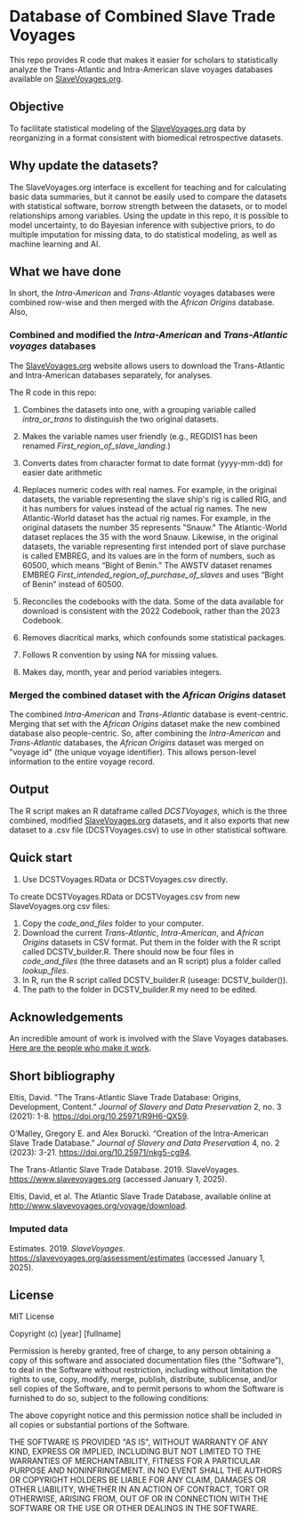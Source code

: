 # Database of Combined Slave Trade Voyages

This repo provides R code that makes it easier for scholars to statistically analyze the Trans-Atlantic and Intra-American slave voyages databases available on [SlaveVoyages.org](https://www.slavevoyages.org).

## Objective

To facilitate statistical modeling of the [SlaveVoyages.org](https://www.slavevoyages.org) data by reorganizing in a format consistent with biomedical retrospective datasets.

## Why update the datasets?

The SlaveVoyages.org interface is excellent for teaching and for calculating basic data summaries, but it cannot be easily used to compare the datasets with statistical software, borrow strength between the datasets, or to model relationships among variables. Using the update in this repo, it is possible to model uncertainty, to do Bayesian inference with subjective priors, to do multiple imputation for missing data, to do statistical modeling, as well as machine learning and AI. 


## What we have done

In short, the _Intra-American_ and _Trans-Atlantic_ voyages databases were combined row-wise and then merged with the _African Origins_ database. Also,

### Combined and modified the _Intra-American_ and _Trans-Atlantic voyages_ databases

The [SlaveVoyages.org](https://www.slavevoyages.org) website allows users to download the Trans-Atlantic and Intra-American databases separately, for analyses.

The R code in this repo:

1. Combines the datasets into one, with a grouping variable called _intra_or_trans_ to distinguish the two original datasets.
2. Makes the variable names user friendly (e.g., REGDIS1 has been renamed _First_region_of_slave_landing_.)
3. Converts dates from character format to date format (yyyy-mm-dd) for easier date arithmetic
4. Replaces numeric codes with real names. For example, in the original datasets, the variable representing the slave ship's rig is called RIG, and it has numbers for values instead of the actual rig names. The new Atlantic-World dataset has the actual rig names. For example, in the original datasets the number 35 represents "Snauw." The Atlantic-World dataset replaces the 35 with the word Snauw. Likewise, in the original datasets, the variable representing first intended port of slave purchase is called EMBREG, and its values are in the form of numbers, such as 60500, which means “Bight of Benin.” The AWSTV dataset renames EMBREG _First_intended_region_of_purchase_of_slaves_ and uses “Bight of Benin” instead of 60500.

7. Reconciles the codebooks with the data. Some of the data available for download is consistent with the 2022 Codebook, rather than the 2023 Codebook. 
8. Removes diacritical marks, which confounds some statistical packages.
9. Follows R convention by using NA for missing values.
10. Makes day, month, year and period variables integers.

### Merged the combined dataset with the _African Origins_ dataset

The combined _Intra-American_ and _Trans-Atlantic_ database is event-centric. Merging that set with the _African Origins_ dataset make the new combined database also people-centric. So, after combining the _Intra-American_ and _Trans-Atlantic_ databases, the _African Origins_ dataset was merged on "voyage id" (the unique voyage identifier). This allows person-level information to the entire voyage record.

## Output

The R script makes an R dataframe called _DCSTVoyages_, which is the three combined, modified [SlaveVoyages.org](https://www.slavevoyages.org) datasets, and it also exports that new dataset to a .csv file (DCSTVoyages.csv) to use in other statistical software.

## Quick start
1. Use DCSTVoyages.RData or DCSTVoyages.csv directly.

To create DCSTVoyages.RData or DCSTVoyages.csv from new SlaveVoyages.org csv files:

1. Copy the _code_and_files_ folder to your computer.
2. Download the current _Trans-Atlantic_, _Intra-American_, and _African Origins_ datasets in CSV format. Put them in the folder with the R script called DCSTV_builder.R. There should now be four files in _code_and_files_ (the three datasets and an R script) plus a folder called _lookup_files_.
4. In R, run the R script called DCSTV_builder.R (useage: DCSTV_builder()).
5. The path to the folder in DCSTV_builder.R my need to be edited.

## Acknowledgements

An incredible amount of work is involved with the Slave Voyages databases. [Here are the people who make it work](https://www.slavevoyages.org/about/about#project-team/2/en/).

## Short bibliography

Eltis, David. "The Trans-Atlantic Slave Trade Database: Origins, Development, Content." _Journal of Slavery and Data Preservation_ 2, no. 3 (2021): 1-8. https://doi.org/10.25971/R9H6-QX59.

O’Malley, Gregory E. and Alex Borucki. “Creation of the Intra-American Slave Trade Database.” _Journal of Slavery and Data Preservation_ 4, no. 2 (2023): 3-21. https://doi.org/10.25971/nkg5-cg94.

The Trans-Atlantic Slave Trade Database. 2019. SlaveVoyages. https://www.slavevoyages.org (accessed January 1, 2025).

Eltis, David, et al. The Atlantic Slave Trade Database, available online at http://www.slavevoyages.org/voyage/download.

### Imputed data

Estimates. 2019. _SlaveVoyages_. https://slavevoyages.org/assessment/estimates (accessed January 1, 2025).

## License

MIT License

Copyright (c) [year] [fullname]

Permission is hereby granted, free of charge, to any person obtaining a copy
of this software and associated documentation files (the "Software"), to deal
in the Software without restriction, including without limitation the rights
to use, copy, modify, merge, publish, distribute, sublicense, and/or sell
copies of the Software, and to permit persons to whom the Software is
furnished to do so, subject to the following conditions:

The above copyright notice and this permission notice shall be included in all
copies or substantial portions of the Software.

THE SOFTWARE IS PROVIDED "AS IS", WITHOUT WARRANTY OF ANY KIND, EXPRESS OR
IMPLIED, INCLUDING BUT NOT LIMITED TO THE WARRANTIES OF MERCHANTABILITY,
FITNESS FOR A PARTICULAR PURPOSE AND NONINFRINGEMENT. IN NO EVENT SHALL THE
AUTHORS OR COPYRIGHT HOLDERS BE LIABLE FOR ANY CLAIM, DAMAGES OR OTHER
LIABILITY, WHETHER IN AN ACTION OF CONTRACT, TORT OR OTHERWISE, ARISING FROM,
OUT OF OR IN CONNECTION WITH THE SOFTWARE OR THE USE OR OTHER DEALINGS IN THE
SOFTWARE.
